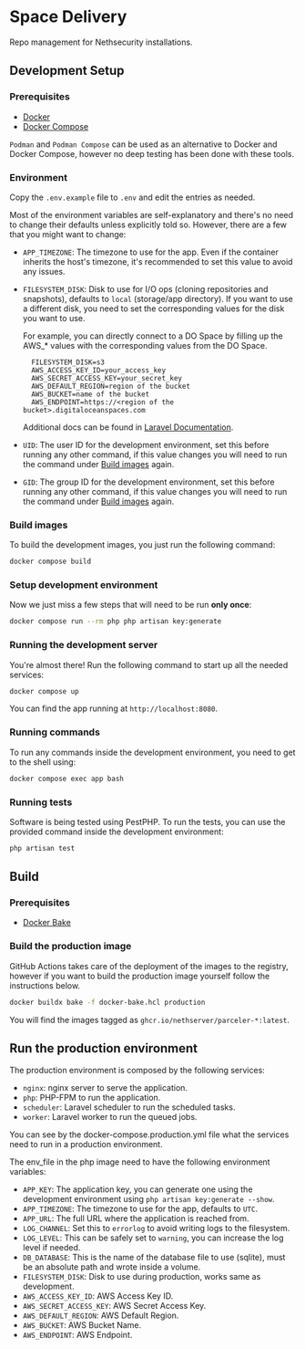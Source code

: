 # Space Delivery

Repo management for Nethsecurity installations.

## Development Setup

### Prerequisites

- [Docker](https://docs.docker.com/engine/)
- [Docker Compose](https://docs.docker.com/compose/)

`Podman` and `Podman Compose` can be used as an alternative to Docker and Docker Compose, however no deep testing has been done with these tools.

### Environment

Copy the `.env.example` file to `.env` and edit the entries as needed.

Most of the environment variables are self-explanatory and there's no need to change their defaults unless explicitly told so.
However, there are a few that you might want to change:

- `APP_TIMEZONE`: The timezone to use for the app. Even if the container inherits the host's timezone, it's recommended to set this value to avoid any issues.
- `FILESYSTEM_DISK`: Disk to use for I/O ops (cloning repositories and snapshots), defaults to `local` (storage/app directory). If you want to use a different disk, you need to set the corresponding values for the disk you want to use.
  
  For example, you can directly connect to a DO Space by filling up the AWS_* values with the corresponding values from the DO Space.

  ```env
    FILESYSTEM_DISK=s3
    AWS_ACCESS_KEY_ID=your_access_key
    AWS_SECRET_ACCESS_KEY=your_secret_key
    AWS_DEFAULT_REGION=region of the bucket
    AWS_BUCKET=name of the bucket
    AWS_ENDPOINT=https://<region of the bucket>.digitaloceanspaces.com
  ```
  
  Additional docs can be found in [Laravel Documentation](https://laravel.com/docs/11.x/filesystem).
- `UID`: The user ID for the development environment, set this before running any other command, if this value changes you will need to run the command under [Build images](#build-images) again.
- `GID`: The group ID for the development environment, set this before running any other command, if this value changes you will need to run the command under [Build images](#build-images) again.

### Build images

To build the development images, you just run the following command:

```bash
docker compose build
```

### Setup development environment

Now we just miss a few steps that will need to be run **only once**:

```bash
docker compose run --rm php php artisan key:generate
```

### Running the development server

You're almost there! Run the following command to start up all the needed services:

```bash
docker compose up
```

You can find the app running at `http://localhost:8080`.

### Running commands

To run any commands inside the development environment, you need to get to the shell using:

```bash
docker compose exec app bash
```

### Running tests

Software is being tested using PestPHP. To run the tests, you can use the provided command inside the development environment:

```bash
php artisan test
```

## Build

### Prerequisites

- [Docker Bake](https://docs.docker.com/build/bake/)

### Build the production image

GitHub Actions takes care of the deployment of the images to the registry, however if you want to build the production image yourself follow the instructions below.

```bash
docker buildx bake -f docker-bake.hcl production
```

You will find the images tagged as `ghcr.io/nethserver/parceler-*:latest`.

## Run the production environment

The production environment is composed by the following services:

- `nginx`: nginx server to serve the application.
- `php`: PHP-FPM to run the application.
- `scheduler`: Laravel scheduler to run the scheduled tasks.
- `worker`: Laravel worker to run the queued jobs.

You can see by the docker-compose.production.yml file what the services need to run in a production environment.

The env_file in the php image need to have the following environment variables:

- `APP_KEY`: The application key, you can generate one using the development environment using `php artisan key:generate --show`.
- `APP_TIMEZONE`: The timezone to use for the app, defaults to `UTC`.
- `APP_URL`: The full URL where the application is reached from.
- `LOG_CHANNEL`: Set this to `errorlog` to avoid writing logs to the filesystem.
- `LOG_LEVEL`: This can be safely set to `warning`, you can increase the log level if needed.
- `DB_DATABASE`: This is the name of the database file to use (sqlite), must be an absolute path and wrote inside a volume.
- `FILESYSTEM_DISK`: Disk to use during production, works same as development.
- `AWS_ACCESS_KEY_ID`: AWS Access Key ID.
- `AWS_SECRET_ACCESS_KEY`: AWS Secret Access Key.
- `AWS_DEFAULT_REGION`: AWS Default Region.
- `AWS_BUCKET`: AWS Bucket Name.
- `AWS_ENDPOINT`: AWS Endpoint.
